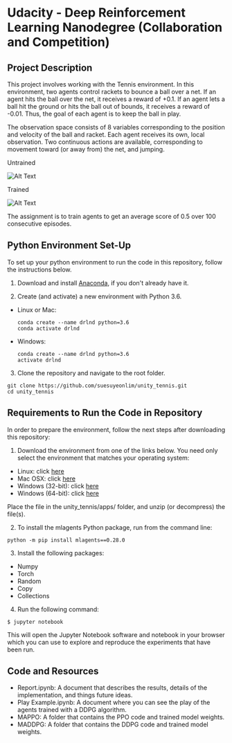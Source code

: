 # Udacity - Deep Reinforcement Learning Nanodegree (Collaboration and Competition)


## Project Description
This project involves working with the Tennis environment. In this environment, two agents control rackets to bounce a ball over a net. If an agent hits the ball over the net, it receives a reward of +0.1. If an agent lets a ball hit the ground or hits the ball out of bounds, it receives a reward of -0.01. Thus, the goal of each agent is to keep the ball in play.

The observation space consists of 8 variables corresponding to the position and velocity of the ball and racket. Each agent receives its own, local observation. Two continuous actions are available, corresponding to movement toward (or away from) the net, and jumping.

Untrained

![Alt Text](https://media.giphy.com/media/paJEEd7bCXdDK7ebcB/giphy.gif)

Trained

![Alt Text](https://media.giphy.com/media/ttdcNRnXx8XZJSywmu/giphy.gif)

The assignment is to train agents to get an average score of 0.5 over 100 consecutive episodes.


## Python Environment Set-Up
To set up your python environment to run the code in this repository, follow the instructions below.

1. Download and install [Anaconda](https://www.anaconda.com/download/), if you don't already have it.

2. Create (and activate) a new environment with Python 3.6.

- Linux or Mac:
  ```
  conda create --name drlnd python=3.6
  conda activate drlnd
  ```
- Windows:
  ```
  conda create --name drlnd python=3.6 
  activate drlnd
  ```

3. Clone the repository and navigate to the root folder.
  
  ```
  git clone https://github.com/suesuyeonlim/unity_tennis.git
  cd unity_tennis
  ```

## Requirements to Run the Code in Repository
In order to prepare the environment, follow the next steps after downloading this repository:

1. Download the environment from one of the links below. You need only select the environment that matches your operating system:

  - Linux: click [here](https://s3-us-west-1.amazonaws.com/udacity-drlnd/P3/Tennis/Tennis_Linux.zip)
  - Mac OSX: click [here](https://s3-us-west-1.amazonaws.com/udacity-drlnd/P3/Tennis/Tennis.app.zip)
  - Windows (32-bit): click [here](https://s3-us-west-1.amazonaws.com/udacity-drlnd/P3/Tennis/Tennis_Windows_x86.zip)
  - Windows (64-bit): click [here](https://s3-us-west-1.amazonaws.com/udacity-drlnd/P3/Tennis/Tennis_Windows_x86_64.zip)
  
Place the file in the unity_tennis/apps/ folder, and unzip (or decompress) the file(s).

2. To install the mlagents Python package, run from the command line:
  
  ```
  python -m pip install mlagents==0.28.0
  ```
3. Install the following packages:
  
  - Numpy
  - Torch
  - Random
  - Copy
  - Collections

4. Run the following command:

  ```
  $ jupyter notebook
  ```
  
  This will open the Jupyter Notebook software and notebook in your browser which you can use to explore and reproduce the experiments that have been run.

## Code and Resources
- Report.ipynb: A document that describes the results, details of the implementation, and things future ideas.
- Play Example.ipynb: A document where you can see the play of the agents trained with a DDPG algorithm.
- MAPPO: A folder that contains the PPO code and trained model weights.
- MADDPG: A folder that contains the DDPG code and trained model weights.

